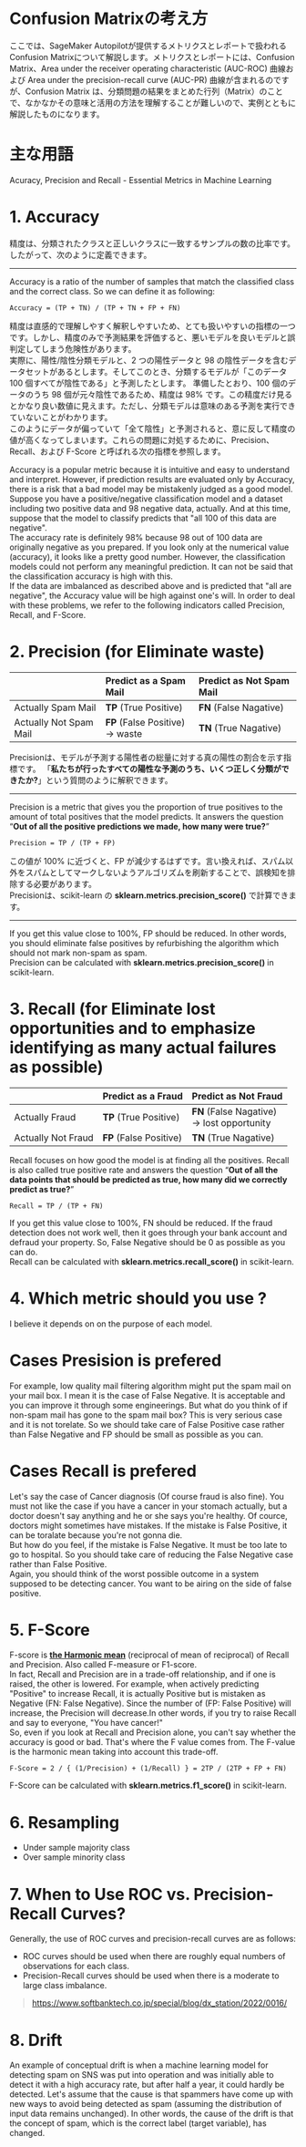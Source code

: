 # Confusion Matrixの考え方

ここでは、SageMaker Autopilotが提供するメトリクスとレポートで扱われるConfusion Matrixについて解説します。メトリクスとレポートには、Confusion Matrix、Area under the receiver operating characteristic (AUC-ROC) 曲線および Area under the precision-recall curve (AUC-PR) 曲線が含まれるのですが、Confusion Matrix は、分類問題の結果をまとめた行列（Matrix）のことで、なかなかその意味と活用の方法を理解することが難しいので、実例とともに解説したものになります。

# 主な用語
Acuracy, Precision and Recall - Essential Metrics in Machine Learning

# 1. Accuracy
精度は、分類されたクラスと正しいクラスに一致するサンプルの数の比率です。したがって、次のように定義できます。

---
Accuracy is a ratio of the number of samples that match the classified class and the correct class. So we can define it as following:
```
Accuracy = (TP + TN) / (TP + TN + FP + FN)
```
精度は直感的で理解しやすく解釈しやすいため、とても扱いやすいの指標の一つです。しかし、精度のみで予測結果を評価すると、悪いモデルを良いモデルと誤判定してしまう危険性があります。 <br>
実際に、陽性/陰性分類モデルと、2 つの陽性データと 98 の陰性データを含むデータセットがあるとします。そしてこのとき、分類するモデルが「このデータ 100 個すべてが陰性である」と予測したとします。
準備したとおり、100 個のデータのうち 98 個が元々陰性であるため、精度は 98% です。この精度だけ見るとかなり良い数値に見えます。ただし、分類モデルは意味のある予測を実行できていないことがわかります。 <br>
このようにデータが偏っていて「全て陰性」と予測されると、意に反して精度の値が高くなってしまいます。これらの問題に対処するために、Precision、Recall、および F-Score と呼ばれる次の指標を参照します。

Accuracy is a popular metric because it is intuitive and easy to understand and interpret. However, if prediction results are evaluated only by Accuracy, there is a risk that a bad model may be mistakenly judged as a good model. <br>
Suppose you have a positive/negative classification model and a dataset including two positive data and 98 negative data, actually.
And at this time, suppose that the model to classify predicts that "all 100 of this data are negative". <br>
The accuracy rate is definitely 98% because 98 out of 100 data are originally negative as you prepared. If you look only at the numerical value (accuracy), it looks like a pretty good number. However, the classification models could not perform any meaningful prediction. It can not be said that the classification accuracy is high with this. <br>
If the data are imbalanced as described above and is predicted that "all are negative", the Accuracy value will be high against one's will. In order to deal with these problems, we refer to the following indicators called Precision, Recall, and F-Score.

# 2. Precision (for Eliminate waste)

| |	Predict as a Spam Mail |	Predict as Not Spam Mail |
| :--- | :--- | :--- |
| Actually Spam Mail | **TP** (True Positive) | **FN** (False Nagative) |
| Actually Not Spam Mail | **FP** (False Positive) <br>-> waste | **TN** (True Nagative) |

Precisionは、モデルが予測する陽性者の総量に対する真の陽性の割合を示す指標です。 「**私たちが行ったすべての陽性な予測のうち、いくつ正しく分類ができたか?**」という質問のように解釈できます。

---
Precision is a metric that gives you the proportion of true positives to the amount of total positives that the model predicts. It answers the question “**Out of all the positive predictions we made, how many were true?**”

```
Precision = TP / (TP + FP)
```
この値が 100% に近づくと、FP が減少するはずです。言い換えれば、スパム以外をスパムとしてマークしないようアルゴリズムを刷新することで、誤検知を排除する必要があります。 <br>
Precisionは、scikit-learn の **sklearn.metrics.precision_score()** で計算できます。

---
If you get this value close to 100%, FP should be reduced. In other words, you should eliminate false positives by refurbishing the algorithm which should not mark non-spam as spam. <br>
Precision can be calculated with **sklearn.metrics.precision_score()** in scikit-learn.

# 3. Recall (for Eliminate lost opportunities and to emphasize identifying as many actual failures as possible)

| |	Predict as a Fraud |	Predict as Not Fraud |
| :--- | :--- | :--- |
| Actually Fraud | **TP** (True Positive) | **FN** (False Nagative) <br>-> lost opportunity |
| Actually Not Fraud | **FP** (False Positive) | **TN** (True Nagative) |

Recall focuses on how good the model is at finding all the positives. Recall is also called true positive rate and answers the question “**Out of all the data points that should be predicted as true, how many did we correctly predict as true?**” 

```
Recall = TP / (TP + FN)
```
If you get this value close to 100%, FN should be reduced. If the fraud detection does not work well, then it goes through your bank account and defraud your property. So, False Negative should be 0 as possible as you can do. <br>
Recall can be calculated with **sklearn.metrics.recall_score()** in scikit-learn.

# 4. Which metric should you use ?
I believe it depends on on the purpose of each model. <br>
# Cases Presision is prefered
For example, low quality mail filtering algorithm might put the spam mail on your mail box. I mean it is the case of False Negative. It is acceptable and you can improve it through some engineerings. But what do you think of if non-spam mail has gone to the spam mail box? This is very serious case and it is not torelate. So we should take care of False Positive case rather than False Negative and FP should be small as possible as you can. 

# Cases Recall is prefered
Let's say the case of Cancer diagnosis (Of course fraud is also fine). You must not like the case if you have a cancer in your stomach actually, but a doctor doesn't say anything and he or she says you're healthy. Of cource, doctors might sometimes have mistakes. If the mistake is False Positive, it can be toralate because you're not gonna die.<br>
But how do you feel, if the mistake is False Negative. It must be too late to go to hospital. So you should take care of reducing the False Negative case rather than False Positive.<br>
Again, you should think of the worst possible outcome in a system  supposed to be detecting cancer. You want to be airing on the side of false positive.<br> 

# 5. F-Score
F-score is **[the Harmonic mean](https://en.wikipedia.org/wiki/Harmonic_mean)** (reciprocal of mean of reciprocal) of Recall and Precision. Also called F-measure or F1-score. <br>
In fact, Recall and Precision are in a trade-off relationship, and if one is raised, the other is lowered.
For example, when actively predicting "Positive" to increase Recall, it is actually Positive but is mistaken as Negative (FN: False Negative). Since the number of (FP: False Positive) will increase, the Precision will decrease.In other words, if you try to raise Recall and say to everyone, "You have cancer!" <br>
So, even if you look at Recall and Precision alone, you can't say whether the accuracy is good or bad. That's where the F value comes from. The F-value is the harmonic mean taking into account this trade-off.

```
F-Score = 2 / { (1/Precision) + (1/Recall) } = 2TP / (2TP + FP + FN)
```
F-Score can be calculated with **sklearn.metrics.f1_score()** in scikit-learn.<br>  

# 6. Resampling
- Under sample majority class
- Over sample minority class

# 7. When to Use ROC vs. Precision-Recall Curves?
Generally, the use of ROC curves and precision-recall curves are as follows:

- ROC curves should be used when there are roughly equal numbers of observations for each class.
- Precision-Recall curves should be used when there is a moderate to large class imbalance.
  
> https://www.softbanktech.co.jp/special/blog/dx_station/2022/0016/

# 8. Drift
An example of conceptual drift is when a machine learning model for detecting spam on SNS was put into operation and was initially able to detect it with a high accuracy rate, but after half a year, it could hardly be detected. Let's assume that the cause is that spammers have come up with new ways to avoid being detected as spam (assuming the distribution of input data remains unchanged). In other words, the cause of the drift is that the concept of spam, which is the correct label (target variable), has changed.
